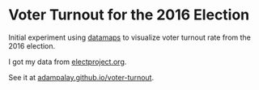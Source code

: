 # Voter Turnout for the 2016 Election

Initial experiment using [datamaps](https://datamaps.github.io/) to visualize
voter turnout rate from the 2016 election.

I got my data from [electproject.org](http://www.electproject.org/2016g).

See it at [adampalay.github.io/voter-turnout](adampalay.github.io/voter-turnout).
